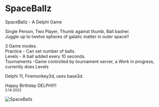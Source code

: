# SpaceBallz
SpaceBallz - A Delphi Game

Single Person, Two Player, Thumb against thumb, Ball basher.<br>
Juggle up to twelve spheres of galatic matter in outer space!!

3 Game modes.<br>
Practice - Can set number of balls.<br>
Levels - A ball added every 10 seconds.<br>
Tournaments -Game controlled by tournament server, a Work in progress, currently does Levels<br>

Delphi 11, Firemonkey3d, uses base3d.<br>

Happy Birthday DELPHI!!!<br>
<small>2.14.2022</small>



![SpaceBallz](https://user-images.githubusercontent.com/97798670/153780177-5973ddae-99de-4470-8b88-35f6d1bf48fc.jpg)
